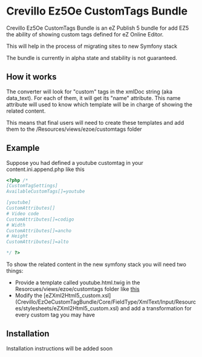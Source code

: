 Crevillo Ez5Oe CustomTags Bundle
================================

Crevillo Ez5Oe CustomTags Bundle is an eZ Publish 5 bundle for add EZ5 the ability of showing custom tags defined for eZ Online Editor.

This will help in the process of migrating sites to new Symfony stack

The bundle is currently in alpha state and stability is not guaranteed.

How it works
------------

The converter will look for "custom" tags in the xmlDoc string (aka data_text). For each of them, it will get its "name" attribute. This name
attribute will used to know which template will be in charge of showing the related content. 

This means that final users will need to create these templates and add them to the /Resources/views/ezoe/customtags folder

Example
-------

Suppose you had defined a youtube customtag in your content.ini.append.php like this

```php
<?php /*
[CustomTagSettings]
AvailableCustomTags[]=youtube

[youtube]
CustomAttributes[]
# Video code
CustomAttributes[]=codigo
# Width
CustomAttributes[]=ancho
# Height
CustomAttributes[]=alto

*/ ?>
```

To show the related content in the new symfony stack you will need two things:

* Provide a template called youtube.html.twig in the Resorcues/views/ezoe/customtags folder like [this](Crevillo/EzOeCustomTagBundle/Resources/views/ezoe/customtags/youtube.html.twig)
* Modify the [eZXml2Html5_custom.xsl] (Crevillo/EzOeCustomTagBundle/Core/FieldType/XmlText/Input/Resources/stylesheets/eZXml2Html5_custom.xsl) and add a transformation for every custom tag you may have

Installation
------------

Installation instructions will be added soon